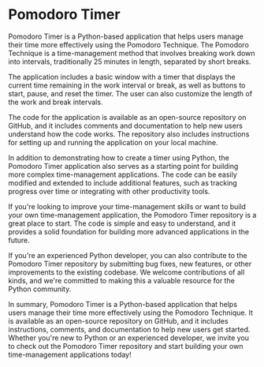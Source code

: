 # Pomodoro Timer

Pomodoro Timer is a Python-based application that helps users manage their time more effectively using the Pomodoro Technique. The Pomodoro Technique is a time-management method that involves breaking work down into intervals, traditionally 25 minutes in length, separated by short breaks.

The application includes a basic window with a timer that displays the current time remaining in the work interval or break, as well as buttons to start, pause, and reset the timer. The user can also customize the length of the work and break intervals.

The code for the application is available as an open-source repository on GitHub, and it includes comments and documentation to help new users understand how the code works. The repository also includes instructions for setting up and running the application on your local machine.

In addition to demonstrating how to create a timer using Python, the Pomodoro Timer application also serves as a starting point for building more complex time-management applications. The code can be easily modified and extended to include additional features, such as tracking progress over time or integrating with other productivity tools.

If you're looking to improve your time-management skills or want to build your own time-management application, the Pomodoro Timer repository is a great place to start. The code is simple and easy to understand, and it provides a solid foundation for building more advanced applications in the future.

If you're an experienced Python developer, you can also contribute to the Pomodoro Timer repository by submitting bug fixes, new features, or other improvements to the existing codebase. We welcome contributions of all kinds, and we're committed to making this a valuable resource for the Python community.

In summary, Pomodoro Timer is a Python-based application that helps users manage their time more effectively using the Pomodoro Technique. It is available as an open-source repository on GitHub, and it includes instructions, comments, and documentation to help new users get started. Whether you're new to Python or an experienced developer, we invite you to check out the Pomodoro Timer repository and start building your own time-management applications today!
